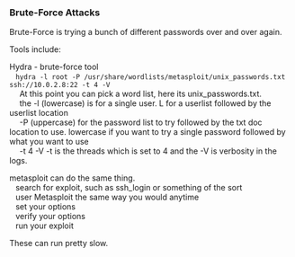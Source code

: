 ### Brute-Force Attacks

Brute-Force is trying a bunch of different passwords over and over again.

Tools include:

Hydra - brute-force tool  
&ensp;	`hydra -l root -P /usr/share/wordlists/metasploit/unix_passwords.txt ssh://10.0.2.8:22 -t 4 -V`  
&ensp;&ensp;		At this point you can pick a word list, here its unix_passwords.txt.  
&ensp;&ensp;		the -l (lowercase) is for a single user.  L for a userlist followed by the userlist location  
&ensp;&ensp;		-P (uppercase) for the password list to try followed by the txt doc location to use.  lowercase if you want to try a single password followed by what you want to use  
&ensp;&ensp;		-t 4 -V    -t is the threads which is set to 4 and the -V is verbosity in the logs.  

metasploit can do the same thing.  
&ensp;	search for exploit, such as ssh_login or something of the sort  
&ensp;	user Metasploit the same way you would anytime  
&ensp;	set your options  
&ensp;	verify your options  
&ensp;	run your exploit  

These can run pretty slow.
